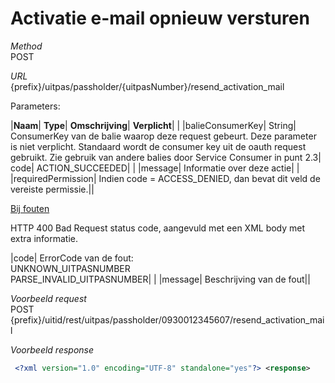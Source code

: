 ---
---

# Activatie e-mail opnieuw versturen

_Method_<br> POST

_URL_<br> {prefix}/uitpas/passholder/{uitpasNumber}/resend\_activation\_mail

Parameters:

 

|**Naam**| **Type**| **Omschrijving**| **Verplicht**| |
|balieConsumerKey| String| ConsumerKey van de balie waarop deze request gebeurt. Deze parameter is niet verplicht. Standaard wordt de consumer key uit de oauth request gebruikt. Zie gebruik van andere balies door Service Consumer in punt 2.3| code| ACTION\_SUCCEEDED| |
|message| Informatie over deze actie| |
|requiredPermission| Indien code = ACCESS\_DENIED, dan bevat dit veld de vereiste permissie.||

<u>Bij fouten</u>

HTTP 400 Bad Request status code, aangevuld met een XML body met extra informatie.

 

|code| ErrorCode van de fout:<br> UNKNOWN\_UITPASNUMBER<br> PARSE\_INVALID\_UITPASNUMBER| |
|message| Beschrijving van de fout||

_Voorbeeld request_<br> POST {prefix}/uitid/rest/uitpas/passholder/0930012345607/resend\_activation\_mail

_Voorbeeld response_<br>


~~~xml
 <?xml version="1.0" encoding="UTF-8" standalone="yes"?> <response>     <code>ACTION_SUCCEEDED</code>     <message>mail resent to an.wouters@mailinator.com</message> </response>
~~~
